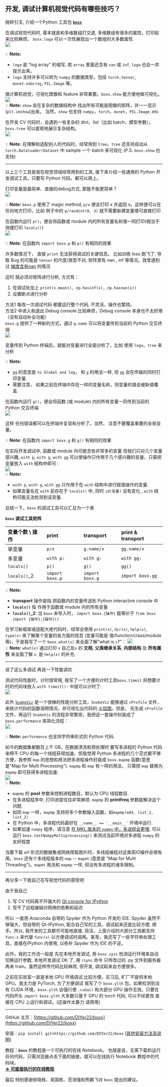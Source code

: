 ## 开发, 调试计算机视觉代码有哪些技巧？

抛砖引玉, 介绍一个Python 工具包 [**`boxx`**](https://github.com/DIYer22/boxx)


在调试视觉代码时, 基本就是和多维数组打交道, 多维数组有很多的属性，打印起来比较麻烦。 `boxx.loga` 可以一次性展现出一个数组的大多数属性.    
![](https://raw.githubusercontent.com/DIYer22/boxx/master/other/gif/loga.gif)    

💡 **Note:** 
 * `loga` 是 "log array" 的缩写, 若 `array` 里面还含有 `nan` 或 `inf`, `loga` 也会一并提示出来。
 * `loga` 支持许多可以转为 `numpy` 的数据类型，包括 `torch.tensor`, `mxnet.ndarray`, `PIL.Image` 等。



做计算机视觉，可视化图像和 feature 非常重要。`boxx.show` 能方便地做可视化。   
![](https://raw.githubusercontent.com/DIYer22/boxx/master/other/gif/show.gif)    
💡 **Note:** `show` 会在复杂的数据结构中 找出所有可能是图像的矩阵，并一一显示(`plt.imshow`)出来。 当然，`show` 也支持 `numpy`，`torch`，`mxnet`，`PIL.Image` .etc


在开发 CV 代码时，会遇到一些复杂的 dict，list（比如 batch、模型参数）。`boxx.tree` 可以直观地展示复杂结构。   
![](https://raw.githubusercontent.com/DIYer22/boxx/master/other/gif/tree.gif)    

💡 **Note:** 在理解和适配别人的代码时，经常用到 `tree`。`tree` 还支持自动从 `torch.Dataloader/Dataset` 中 sample 一个 batch 来可视化 (P.S. `boxx.show` 也支持) 

---
以上三个工具是我在视觉领域经常用到的工具, 接下来介绍一些通用的 Python 开发调试工具，只要写 Python 代码，都可以用上。

打印变量是最简单、直接的debug方式, 那能不能更简单？   
![](https://raw.githubusercontent.com/DIYer22/boxx/master/other/img/p.png)    

💡 **Note:** `boxx.p` 使用了 magic method, `p/x` 便会打印 x 并返回 x。这样便可以在任何地方打印，比如 例子中的 `p/randint(0, 3)` 就不需要新建变量便可直接打印


在函数内运行 `p()`，便会将函数或 module 内的所有变量名和值一同打印(相当于快捷打印 `locals()`)    
![](https://raw.githubusercontent.com/DIYer22/boxx/master/other/img/p_call.png)    

💡 **Note:** 在函数内 `import boxx.p` 和 `p()` 有相同的效果


许多数情况下， 直接 `print` 无法获得调试的关键信息。 比如训练 loss 跑飞了, 导致 Bug 的可能是 `tensor` 的尺度/类型不对, 矩阵里有 nan , inf 等情况。我曾遇到过 [梯度含有nan](https://www.zhihu.com/question/67209417/answer/277425438) 的情况

这时 就必须对矩阵进行分析, 方式有：
 1. 在调试处加上 `print(x.mean(), np.hasinf(x),.np.hasnan(x))`
 2. 设置断点进行分析    
 
方法1 每改一次调试代码 都要运行整个代码, 不灵活，操作也繁琐。   
方法2 中进入和退出 Debug console 比较麻烦，Debug console 本身也不太好用（没有自动补全功能）    
`boxx.g` 提供了一种新的方式，通过 `g.name` 可以将变量传到当前的 Python 交互终端   
![](https://raw.githubusercontent.com/DIYer22/boxx/master/other/gif/g.gif)    

变量传到 Python 终端后，就能对变量进行全面分析了，比如 使用 `loga`，`tree` 来分析

💡 **Note:**   
 * `gg` 的意思是 `to Global and log`， 和 `g` 的用法一样, 但 `gg` 会在传输的同时打印变量. 
 * 需要注意， 如果之前在终端中存在一样的变量名称，则变量的值会被新值覆盖.

在函数内运行 `g()`，便会将函数 (或 module) 内的所有变量一同传到当前的 Python 交互终端     
![](https://raw.githubusercontent.com/DIYer22/boxx/master/other/gif/g_call.gif)    

这样 任何错误都可以在终端中复现和分析了。当然， 注意不要覆盖重要的全局变量。

💡 **Note:** 在函数内 `import boxx.g` 和 `g()` 有相同的效果

在实际开发调试中, 函数或 module 内可能含有非常多的变量 但我们只对几个变量感兴趣,  `with p`, `with g`, `with gg` 可以使操作只作用于几个感兴趣的变量，只需把变量放入 `with` 结构中即可 :     
![](https://raw.githubusercontent.com/DIYer22/boxx/master/other/gif/w.gif)        
  💡 **Note:**  
  * `with p`, `with g`, `with gg` 只作用于在 `with` 结构中进行赋值操作的变量. 
  * 如果变量名在 `with` 前存在于 `locals()` 中, 同时 `id(变量)` 没有变化 , `with` 结构可能无法检测到该变量.

总结一下，`boxx` 的调试工具可以汇总为一个表

 **`boxx` 调试工具矩阵**     

| 变量个数 \ 操作 | print | transport | print & transport |
| :---- | :---- | :---- | :---- |
| 单变量 | `p/x` | `g.name/x` | `gg.name/x`|
| 多变量 | `with p:` | `with g:` | `with gg:` |
| `locals()`| `p()` | `g()` | `gg()` |
| `locals()`\_2 | `import boxx.p` | `import boxx.g` | `import boxx.gg` |    

  💡 **Note:**   
  * **transport** 操作是指 把函数内的变量传送到 Python interactive console 中
  * **`locals()`** 指 作用于函数或 module 内的所有变量
  * **`locals()`\_2**: 当 `boxx` 未导入时， `import boxx.{操作}` 能等价于 `from boxx import {操作};{操作}()`


在学习新框架或适配大佬代码时，经常会使用 `print(x)`, `dir(x)`, `help(x)`, `type(x)` 来了解某个变量的各方面的信息 (变量可能是 值/function/class/module 等)，于是我写了一个 `boox.what(x)` 来全面了解"what is `x`?"： 
  [![](https://raw.githubusercontent.com/DIYer22/boxx/master/other/img/what.png) ](./img/what.png)    
  💡 **Note:** `what(x)` 通过打印 `x` 自己及`x` 的 **文档**, **父类继承关系**, **内部结构** 及 **所有属性** 来全面了解 `x`. 是 `help(x)` 的补充.
  
---

说了这么多调试 再说一下性能调优

测试代码性能时，计时很常用, 我写了一个方便的计时工具`boxx.timeit`  将想要计时的代码块放入 `with timeit():` 中就可以计时了:   
![](https://raw.githubusercontent.com/DIYer22/boxx/master/other/img/timeit.png)    


此外 [`SnakeViz`](https://jiffyclub.github.io/snakeviz/) 是一个很棒的性能分析工具，`SnakeViz` 能够通过 `cProfile` 文件，来统计代码的函数调用情况，并可视化出代码的 [火焰图](http://www.ruanyifeng.com/blog/2017/09/flame-graph.html)。但是， 先生成 `cProfile` 文件，再运行 `SnakeViz` 的流程非常繁琐，我把这一套操作封装成了 `boxx.performance` 来简化流程：     
  [![](https://raw.githubusercontent.com/DIYer22/boxx/master/other/gif/performance.gif) ](./gif/performance.gif)    
  
  💡 **Note:** `performance` 也支持字符串形式的 Python 代码.


如今的数据集都数百上千 GB，在数据清洗和预处理时 要写多进程的 Python 代码 来榨干 CPU 的每一个线程获得加速。但我觉得 Python 多进程的几个范式都不够方便，我参照 `map` 的思想和用法把多进程操作封装成 `boxx.mapmp` 函数(意思是"Map for Mulit Processing"). `mapmp` 和 `map` 有一样的用法， 只需把 `map` 替换为 `mapmp` 即可获得多进程加速:    
![](https://raw.githubusercontent.com/DIYer22/boxx/master/other/gif/mapmp.gif)      
  💡 **Note:** 
  * `mapmp` 的 **pool** 参数来控制进程数目，默认为 CPU 线程数目.
  * 在多进程程序中, 打印进度往往非常麻烦. `mapmp` 的 **printfreq** 参数能解决这个问题.
  * 如同 `map` 一样，`mapmp` 支持将多个参数输入函数，如`mapmp(add, list_1, list_2)`
  * 在 Python 中，多进程代码最好在 `__name__ == '__main__'` 环境中运行.
  * 如果加速 `numpy` 程序，请注意 [在 MKL 版本的 `numpy` 中，多进程会更慢](https://blog.skyaid-service.org/2017/08/15/numpy_performance/), 可以运行 `boxx.testNumpyMultiprocessing()` 来测试当前环境对多进程 `numpy` 的友好程度


当要下载 url 形式的数据集或网络爬取图片时，多线程编程对这类高IO操作会很有用。`boxx` 还有个多线程版本的 `map` -- `mapmt` (意思是 "Map for Mulit Threading")。`mapmt` 用法和 `mapmp` 一样, 但没有多进程的诸多限制。

---



再分享一下我自己在写视觉代码的感受吧

由于我自己
 1. 写 CV 代码离不开强大的 [Qt console for IPython](https://ipython.org/ipython-doc/3/interactive/qtconsole.html)
 2. 受不了远程编辑对网络的依赖和延迟

  所以 一直用 Anaconda 自带的 Spyder 作为 Python 开发的 IDE. Spyder 虽然不够强大，但自带的 Qt-IPython, 配合自己写的工具，调试起来还是比较方便, 顺手。所以, 我开发的工具都尽可能地直接, 简洁，上面介绍的大部分工具都支持 `func-x` 来代替 `func(x)` 以方便调试时调用。甚至，我还写了一些字符串处理工具，直接在IPython 内使用, 以弥补 Spyder 作为 IDE 的不足。 


  此外，我的工作流一般是 先在本地开发调试, 用 `boxx.sysi` 检测运行环境来自动切换运行参数, 本地开发调试 OK 了, 用 `rsync` 命令 只传改过的 .py 文件到服务器 再来 train。虽然这样传代码比较麻烦, 但开发, 调试起来会方便很多。
  
  之前在实验室一直是本地 GPU 环境调试 比较方便。实习后, 旷厂不提供本地 GPU。我主力是 PyTorch, 为了方便调试 我写了个 `boxx.ylth` 包，如果检测到没有 CUDA 环境，`boxx.ylth` 会强行使 `.cuda()` 和大部分 GPU 操作无效。只要在代码开头 `import boxx.ylth` 大多数只基于 GPU 的 torch 代码, 可以不经更改 直接在 CPU 上运行和调试。(这操作太暴力 请慎用)



---


GitHub 主页：[https://github.com/DIYer22/boxx](https://github.com/DIYer22/boxx)
 
安装：`pip install git+https://github.com/DIYer22/boxx` ([其他安装方法及说明](https://github.com/DIYer22/boxx/blob/master/README_zh_cn.md#%E4%BA%8C-%E5%AE%89%E8%A3%85))
 
教程：**`boxx`** 的教程是一个可执行的在线 Notebook。 也就是说，无需下载和运行任何代码，只需浏览器点击下面的链接，就可以在线执行 Notebook 教程中的代码块。  
 [**=> 可直接执行的在线教程**](https://mybinder.org/v2/gh/DIYer22/boxx-ipynb/master?filepath=tutorial_for_boxx.ipynb)
 
最后 特别感谢徐晓栋、吴国栋、范浩强和熊鹏飞对 `boxx` 提出的建议。
